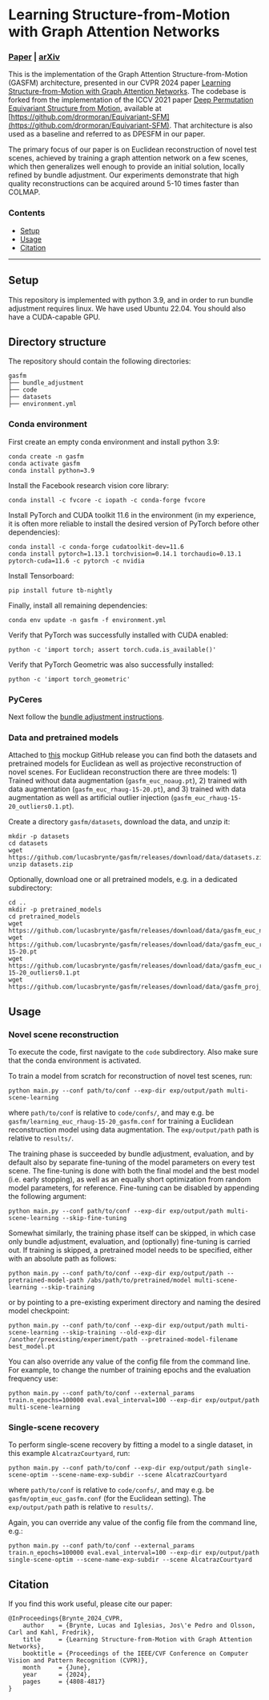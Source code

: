 # Learning Structure-from-Motion with Graph Attention Networks <br>

### [Paper](https://openaccess.thecvf.com/content/CVPR2024/html/Brynte_Learning_Structure-from-Motion_with_Graph_Attention_Networks_CVPR_2024_paper.html) | [arXiv](https://arxiv.org/abs/2308.15984)

This is the implementation of the Graph Attention Structure-from-Motion (GASFM) architecture, presented in our CVPR 2024 paper <a href="https://openaccess.thecvf.com/content/CVPR2024/html/Brynte_Learning_Structure-from-Motion_with_Graph_Attention_Networks_CVPR_2024_paper.html">Learning Structure-from-Motion with Graph Attention Networks</a>. The codebase is forked from the implementation of the ICCV 2021 paper [Deep Permutation Equivariant Structure from Motion](https://openaccess.thecvf.com/content/ICCV2021/html/Moran_Deep_Permutation_Equivariant_Structure_From_Motion_ICCV_2021_paper.html), available at  [https://github.com/drormoran/Equivariant-SFM](https://github.com/drormoran/Equivariant-SFM). That architecture is also used as a baseline and referred to as DPESFM in our paper.

The primary focus of our paper is on Euclidean reconstruction of novel test scenes, achieved by training a graph attention network on a few scenes, which then generalizes well enough to provide an initial solution, locally refined by bundle adjustment. Our experiments demonstrate that high quality reconstructions can be acquired around 5-10 times faster than COLMAP.


### Contents

- [Setup](#Setup)
- [Usage](#Usage)
- [Citation](#Citation)

---

## Setup
This repository is implemented with python 3.9, and in order to run bundle adjustment requires linux. We have used Ubuntu 22.04. You should also have a CUDA-capable GPU.

## Directory structure
The repository should contain the following directories:
```
gasfm
├── bundle_adjustment
├── code
├── datasets
├── environment.yml
```

### Conda environment
First create an empty conda environment and install python  3.9:
```
conda create -n gasfm
conda activate gasfm
conda install python=3.9
```
Install the Facebook research vision core library:
```
conda install -c fvcore -c iopath -c conda-forge fvcore
```
Install PyTorch and CUDA toolkit 11.6 in the environment (in my experience, it is often more reliable to install the desired version of PyTorch before other dependencies):
```
conda install -c conda-forge cudatoolkit-dev=11.6
conda install pytorch=1.13.1 torchvision=0.14.1 torchaudio=0.13.1 pytorch-cuda=11.6 -c pytorch -c nvidia
```
Install Tensorboard:
```
pip install future tb-nightly
```
Finally, install all remaining dependencies:
```
conda env update -n gasfm -f environment.yml
```
Verify that PyTorch was successfully installed with CUDA enabled:
```
python -c 'import torch; assert torch.cuda.is_available()'
```
Verify that PyTorch Geometric was also successfully installed:
```
python -c 'import torch_geometric'
```

### PyCeres
Next follow the <a href="bundle_adjustment/README.md">bundle adjustment instructions</a>.

### Data and pretrained models
Attached to [this](https://github.com/lucasbrynte/gasfm/releases/tag/data) mockup GitHub release you can find both the datasets and pretrained models for Euclidean as well as projective reconstruction of novel scenes. For Euclidean reconstruction there are three models: 1) Trained without data augmentation (`gasfm_euc_noaug.pt`), 2) trained with data augmentation (`gasfm_euc_rhaug-15-20.pt`), and 3) trained with data augmentation as well as artificial outlier injection (`gasfm_euc_rhaug-15-20_outliers0.1.pt`).

Create a directory `gasfm/datasets`, download the data, and unzip it:
```
mkdir -p datasets
cd datasets
wget https://github.com/lucasbrynte/gasfm/releases/download/data/datasets.zip
unzip datasets.zip
```

Optionally, download one or all pretrained models, e.g. in a dedicated subdirectory:
```
cd ..
mkdir -p pretrained_models
cd pretrained_models
wget https://github.com/lucasbrynte/gasfm/releases/download/data/gasfm_euc_noaug.pt
wget https://github.com/lucasbrynte/gasfm/releases/download/data/gasfm_euc_rhaug-15-20.pt
wget https://github.com/lucasbrynte/gasfm/releases/download/data/gasfm_euc_rhaug-15-20_outliers0.1.pt
wget https://github.com/lucasbrynte/gasfm/releases/download/data/gasfm_proj_noaug.pt
```


## Usage

### Novel scene reconstruction
To execute the code, first navigate to the `code` subdirectory. Also make sure that the conda environment is activated.

To train a model from scratch for reconstruction of novel test scenes, run:
```
python main.py --conf path/to/conf --exp-dir exp/output/path multi-scene-learning
```
where `path/to/conf` is relative to `code/confs/`, and may e.g. be `gasfm/learning_euc_rhaug-15-20_gasfm.conf` for training a Euclidean reconstruction model using data augmentation. The `exp/output/path` path is relative to `results/`.

The training phase is succeeded by bundle adjustment, evaluation, and by default also by separate fine-tuning of the model parameters on every test scene. The fine-tuning is done with both the final model and the best model (i.e. early stopping), as well as an equally short optimization from random model parameters, for reference. Fine-tuning can be disabled by appending the following argument:
```
python main.py --conf path/to/conf --exp-dir exp/output/path multi-scene-learning --skip-fine-tuning
```

Somewhat similarly, the training phase itself can be skipped, in which case only bundle adjustment, evaluation, and (optionally) fine-tuning is carried out.
If training is skipped, a pretrained model needs to be specified, either with an absolute path as follows:
```
python main.py --conf path/to/conf --exp-dir exp/output/path --pretrained-model-path /abs/path/to/pretrained/model multi-scene-learning --skip-training
```
or by pointing to a pre-existing experiment directory and naming the desired model checkpoint:
```
python main.py --conf path/to/conf --exp-dir exp/output/path multi-scene-learning --skip-training --old-exp-dir /another/preexisting/experiment/path --pretrained-model-filename best_model.pt
```

You can also override any value of the config file from the command line. For example, to change the number of training epochs and the evaluation frequency use:
```
python main.py --conf path/to/conf --external_params train.n_epochs=100000 eval.eval_interval=100 --exp-dir exp/output/path multi-scene-learning
```


### Single-scene recovery
To perform single-scene recovery by fitting a model to a single dataset, in this example `AlcatrazCourtyard`, run:
```
python main.py --conf path/to/conf --exp-dir exp/output/path single-scene-optim --scene-name-exp-subdir --scene AlcatrazCourtyard
```
where `path/to/conf` is relative to `code/confs/`, and may e.g. be `gasfm/optim_euc_gasfm.conf` (for the Euclidean setting). The `exp/output/path` path is relative to `results/`.

Again, you can override any value of the config file from the command line, e.g.:
```
python main.py --conf path/to/conf --external_params train.n_epochs=100000 eval.eval_interval=100 --exp-dir exp/output/path single-scene-optim --scene-name-exp-subdir --scene AlcatrazCourtyard
```


## Citation
If you find this work useful, please cite our paper:
```
@InProceedings{Brynte_2024_CVPR,
    author    = {Brynte, Lucas and Iglesias, Jos\'e Pedro and Olsson, Carl and Kahl, Fredrik},
    title     = {Learning Structure-from-Motion with Graph Attention Networks},
    booktitle = {Proceedings of the IEEE/CVF Conference on Computer Vision and Pattern Recognition (CVPR)},
    month     = {June},
    year      = {2024},
    pages     = {4808-4817}
}
```

